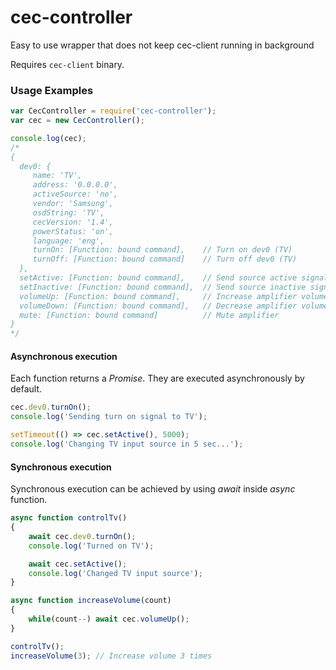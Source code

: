 # cec-controller
Easy to use wrapper that does not keep cec-client running in background

Requires `cec-client` binary.

### Usage Examples
```javascript
var CecController = require('cec-controller');
var cec = new CecController();

console.log(cec);
/*
{
  dev0: {
     name: 'TV',
     address: '0.0.0.0',
     activeSource: 'no',
     vendor: 'Samsung',
     osdString: 'TV',
     cecVersion: '1.4',
     powerStatus: 'on',
     language: 'eng',
     turnOn: [Function: bound command],    // Turn on dev0 (TV)
     turnOff: [Function: bound command]    // Turn off dev0 (TV)
  },
  setActive: [Function: bound command],    // Send source active signal (switches TV input)
  setInactive: [Function: bound command],  // Send source inactive signal
  volumeUp: [Function: bound command],     // Increase amplifier volume
  volumeDown: [Function: bound command],   // Decrease amplifier volume
  mute: [Function: bound command]          // Mute amplifier
}
*/
```

#### Asynchronous execution
Each function returns a *Promise*. They are executed asynchronously by default.

```javascript
cec.dev0.turnOn();
console.log('Sending turn on signal to TV');

setTimeout(() => cec.setActive(), 5000);
console.log('Changing TV input source in 5 sec...');
```

#### Synchronous execution
Synchronous execution can be achieved by using *await* inside *async* function.

```javascript
async function controlTv()
{
	await cec.dev0.turnOn();
	console.log('Turned on TV');

	await cec.setActive();
	console.log('Changed TV input source');
}

async function increaseVolume(count)
{
	while(count--) await cec.volumeUp();
}

controlTv();
increaseVolume(3); // Increase volume 3 times
```
